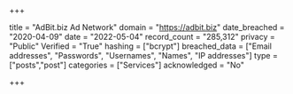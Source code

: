 +++

title = "AdBit.biz Ad Network"
domain = "https://adbit.biz"
date_breached = "2020-04-09"
date = "2022-05-04"
record_count = "285,312"
privacy = "Public"
Verified = "True"
hashing = ["bcrypt"]
breached_data = ["Email addresses", "Passwords", "Usernames", "Names", "IP addresses"]
type = ["posts","post"]
categories = ["Services"]
acknowledged = "No"


+++




